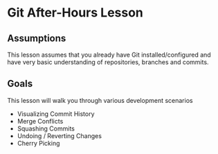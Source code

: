 # Git After-Hours Lesson

## Assumptions

This lesson assumes that you already have Git installed/configured and have very basic understanding of repositories, branches and commits. 

## Goals

This lesson will walk you through various development scenarios
  - Visualizing Commit History
  - Merge Conflicts
  - Squashing Commits
  - Undoing / Reverting Changes
  - Cherry Picking 

